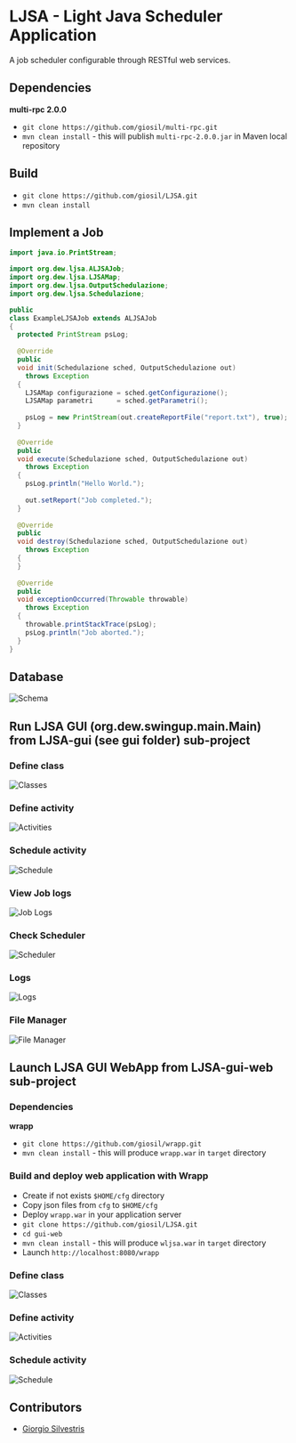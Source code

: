 # LJSA - Light Java Scheduler Application

A job scheduler configurable through RESTful web services.

## Dependencies

**multi-rpc 2.0.0**

- `git clone https://github.com/giosil/multi-rpc.git` 
- `mvn clean install` - this will publish `multi-rpc-2.0.0.jar` in Maven local repository

## Build

- `git clone https://github.com/giosil/LJSA.git`
- `mvn clean install`

## Implement a Job

```java
import java.io.PrintStream;

import org.dew.ljsa.ALJSAJob;
import org.dew.ljsa.LJSAMap;
import org.dew.ljsa.OutputSchedulazione;
import org.dew.ljsa.Schedulazione;

public 
class ExampleLJSAJob extends ALJSAJob
{
  protected PrintStream psLog;
  
  @Override
  public
  void init(Schedulazione sched, OutputSchedulazione out)
    throws Exception
  {
    LJSAMap configurazione = sched.getConfigurazione();
    LJSAMap parametri      = sched.getParametri();
    
    psLog = new PrintStream(out.createReportFile("report.txt"), true);
  }
  
  @Override
  public 
  void execute(Schedulazione sched, OutputSchedulazione out)
    throws Exception 
  {
    psLog.println("Hello World.");
    
    out.setReport("Job completed.");
  }
  
  @Override
  public
  void destroy(Schedulazione sched, OutputSchedulazione out)
    throws Exception
  {
  }
  
  @Override
  public
  void exceptionOccurred(Throwable throwable)
    throws Exception
  {
    throwable.printStackTrace(psLog);
    psLog.println("Job aborted.");
  }
}
```

## Database

![Schema](img/00_relational.png)

## Run LJSA GUI (org.dew.swingup.main.Main) from LJSA-gui (see gui folder) sub-project

### Define class

![Classes](img/01_cls.png)

### Define activity

![Activities](img/02_act.png)

### Schedule activity

![Schedule](img/03_jobs.png)

### View Job logs

![Job Logs](img/04_jobs_log.png)

### Check Scheduler

![Scheduler](img/05_sched.png)

### Logs

![Logs](img/06_logs.png)

### File Manager

![File Manager](img/07_fm.png)

## Launch LJSA GUI WebApp from LJSA-gui-web sub-project

### Dependencies

**wrapp**

- `git clone https://github.com/giosil/wrapp.git` 
- `mvn clean install` - this will produce `wrapp.war` in `target` directory

### Build and deploy web application with Wrapp

- Create if not exists `$HOME/cfg` directory
- Copy json files from `cfg` to `$HOME/cfg`
- Deploy `wrapp.war` in your application server
- `git clone https://github.com/giosil/LJSA.git` 
- `cd gui-web`
- `mvn clean install` - this will produce `wljsa.war` in `target` directory
- Launch `http://localhost:8080/wrapp`

### Define class

![Classes](img/11_cls.png)

### Define activity

![Activities](img/12_act.png)

### Schedule activity

![Schedule](img/13_jobs.png)

## Contributors

* [Giorgio Silvestris](https://github.com/giosil)
